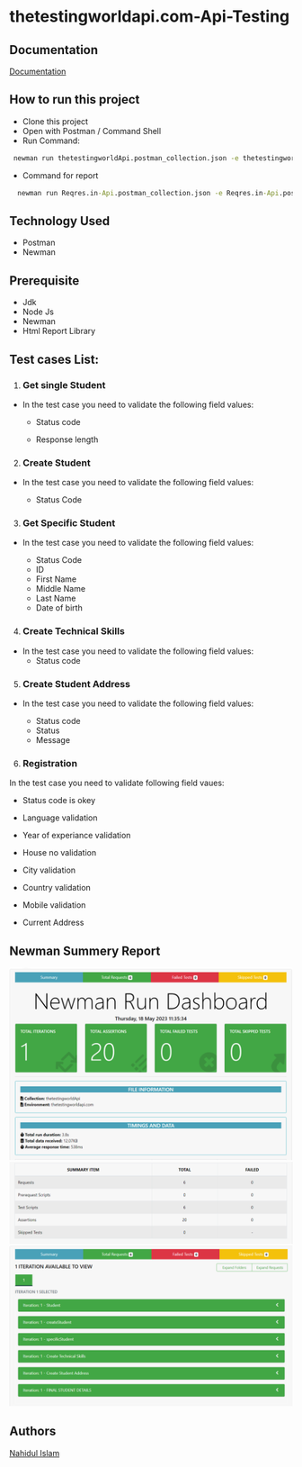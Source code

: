 
# thetestingworldapi.com-Api-Testing


## Documentation

[Documentation](https://linktodocumentation)


## How to run this project

- Clone this project
- Open with Postman / Command Shell
- Run Command:

```cmd
 newman run thetestingworldApi.postman_collection.json -e thetestingworldapi.com.postman_environment.json
```
- Command for report
```cmd
  newman run Reqres.in-Api.postman_collection.json -e Reqres.in-Api.postman_environment.json -r cli,htmlextra
```


## Technology Used
- Postman
- Newman

## Prerequisite
- Jdk
- Node Js
- Newman
- Html Report Library
## Test cases List:
1. ### Get single Student
  - In the test case    you need to validate the following field values:
    - Status code 
   
    - Response length

2. ### Create Student
* In the test case you need to validate the following field values:

    -  Status Code
   
3. ### Get Specific Student  
* In the test case you need to validate the following field values:

    - Status Code
    - ID
    - First Name
    - Middle Name 
    - Last Name
    - Date of birth

4. ### Create Technical Skills

* In the test case you need to validate the following field values:
    - Status code


5. ### Create Student Address
  * In the test case you need to validate the following field values:

    - Status code
    - Status
    - Message


6. ### Registration
In the test  case you need to validate following field vaues:
- Status code is okey

- Language validation

- Year of experiance validation

- House no validation

- City validation

- Country validation

- Mobile validation

- Current Address


## Newman Summery Report
![Report](https://github.com/Nahid-IIT/thetestingworldapi.com-Api-Testing/blob/main/images/1.PNG)
![report](https://github.com/Nahid-IIT/thetestingworldapi.com-Api-Testing/blob/main/images/2.PNG)
![report](https://github.com/Nahid-IIT/thetestingworldapi.com-Api-Testing/blob/main/images/3.PNG)
## Authors
[Nahidul Islam](https://github.com/Nahid-IIT)

